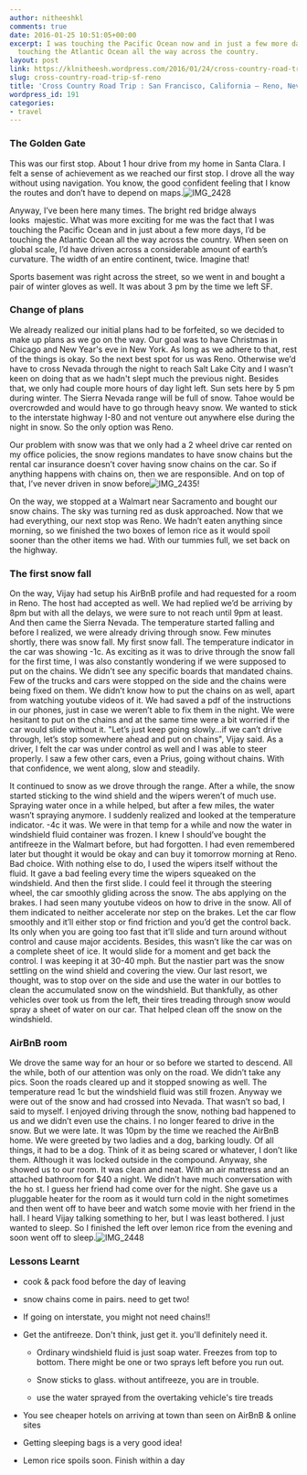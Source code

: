 ```yaml
---
author: nitheeshkl
comments: true
date: 2016-01-25 10:51:05+00:00
excerpt: I was touching the Pacific Ocean now and in just a few more days, I'd be
  touching the Atlantic Ocean all the way across the country.
layout: post
link: https://klnitheesh.wordpress.com/2016/01/24/cross-country-road-trip-sf-reno/
slug: cross-country-road-trip-sf-reno
title: 'Cross Country Road Trip : San Francisco, California – Reno, Nevada'
wordpress_id: 191
categories:
- travel
---
```


### The Golden Gate


This was our first stop. About 1 hour drive from my home in Santa Clara. I felt a sense of achievement as we reached our first stop. I drove all the way without using navigation. You know, the good confident feeling that I know the routes and don’t have to depend on maps.![IMG_2428](https://klnitheesh.files.wordpress.com/2016/01/img_2428.jpg)

Anyway, I’ve been here many times. The bright red bridge always looks  majestic. What was more exciting for me was the fact that I was touching the Pacific Ocean and in just about a few more days, I’d be touching the Atlantic Ocean all the way across the country. When seen on global scale, I’d have driven across a considerable amount of earth’s curvature. The width of an entire continent, twice. Imagine that!

Sports basement was right across the street, so we went in and bought a pair of winter gloves as well. It was about 3 pm by the time we left SF.


### Change of plans


We already realized our initial plans had to be forfeited, so we decided to make up plans as we go on the way. Our goal was to have Christmas in Chicago and New Year's eve in New York. As long as we adhere to that, rest of the things is okay. So the next best spot for us was Reno. Otherwise we’d have to cross Nevada through the night to reach Salt Lake City and I wasn’t keen on doing that as we hadn't slept much the previous night. Besides that, we only had couple more hours of day light left. Sun sets here by 5 pm during winter. The Sierra Nevada range will be full of snow. Tahoe would be overcrowded and would have to go through heavy snow. We wanted to stick to the interstate highway I-80 and not venture out anywhere else during the night in snow. So the only option was Reno.

Our problem with snow was that we only had a 2 wheel drive car rented on my office policies, the snow regions mandates to have snow chains but the rental car insurance doesn’t cover having snow chains on the car. So if anything happens with chains on, then we are responsible. And on top of that, I’ve never driven in snow before![IMG_2435](https://klnitheesh.files.wordpress.com/2016/01/img_2435.jpg)!

On the way, we stopped at a Walmart near Sacramento and bought our snow chains.
The sky was turning red as dusk approached. Now that we had everything, our next stop was Reno. We hadn’t eaten anything since morning, so we finished the two boxes of lemon rice as it would spoil sooner than the other items we had. With our tummies full, we set back on the highway.


### The first snow fall


On the way, Vijay had setup his AirBnB profile and had requested for a room in Reno. The host had accepted as well. We had replied we’d be arriving by 8pm but with all the delays, we were sure to not reach until 9pm at least. And then came the Sierra Nevada. The temperature started falling and before I realized, we were already driving through snow. Few minutes shortly, there was snow fall. My first snow fall. The temperature indicator in the car was showing -1c. As exciting as it was to drive through the snow fall for the first time, I was also constantly wondering if we were supposed to put on the chains. We didn’t see any specific boards that mandated chains. Few of the trucks and cars were stopped on the side and the chains were being fixed on them. We didn’t know how to put the chains on as well, apart from watching youtube videos of it. We had saved a pdf of the instructions in our phones, just in case we weren’t able to fix them in the night. We were hesitant to put on the chains and at the same time were a bit worried if the car would slide without it. "Let’s just keep going slowly…if we can’t drive through, let’s stop somewhere ahead and put on chains", Vijay said. As a driver, I felt the car was under control as well and I was able to steer properly. I saw a few other cars, even a Prius, going without chains. With that confidence, we went along, slow and steadily.

It continued to snow as we drove through the range. After a while, the snow started sticking to the wind shield and the wipers weren’t of much use. Spraying water once in a while helped, but after a few miles, the water wasn’t spraying anymore. I suddenly realized and looked at the temperature indicator. -4c it was. We were in that temp for a while and now the water in windshield fluid container was frozen. I knew I should’ve bought the antifreeze in the Walmart before, but had forgotten. I had even remembered later but thought it would be okay and can buy it tomorrow morning at Reno. Bad choice. With nothing else to do, I used the wipers itself without the fluid. It gave a bad feeling every time the wipers squeaked on the windshield. And then the first slide. I could feel it through the steering wheel, the car smoothly gliding across the snow. The abs applying on the brakes. I had seen many youtube videos on how to drive in the snow. All of them indicated to neither accelerate nor step on the brakes. Let the car flow smoothly and it’ll either stop or find friction and you’d get the control back. Its only when you are going too fast that it’ll slide and turn around without control and cause major accidents. Besides, this wasn’t like the car was on a complete sheet of ice. It would slide for a moment and get back the control. I was keeping it at 30-40 mph. But the nastier part was the snow settling on the wind shield and covering the view. Our last resort, we thought, was to stop over on the side and use the water in our bottles to clean the accumulated snow on the windshield. But thankfully, as other vehicles over took us from the left, their tires treading through snow would spray a sheet of water on our car. That helped clean off the snow on the windshield.


### AirBnB room


We drove the same way for an hour or so before we started to descend. All the while, both of our attention was only on the road. We didn’t take any pics. Soon the roads cleared up and it stopped snowing as well. The temperature read 1c but the windshield fluid was still frozen. Anyway we were out of the snow and had crossed into Nevada. That wasn’t so bad, I said to myself. I enjoyed driving through the snow, nothing bad happened to us and we didn’t even use the chains. I no longer feared to drive in the snow. But we were late. It was 10pm by the time we reached the AirBnB home. We were greeted by two ladies and a dog, barking loudly. Of all things, it had to be a dog. Think of it as being scared or whatever, I don’t like them. Although it was locked outside in the compound. Anyway, she showed us to our room. It was clean and neat. With an air mattress and an attached bathroom for $40 a night. We didn’t have much conversation with the ho
st. I guess her friend had come over for the night. She gave us a pluggable heater for the room as it would turn cold in the night sometimes and then went off to have beer and watch some movie with her friend in the hall. I heard Vijay talking something to her, but I was least bothered. I just wanted to sleep. So I finished the left over lemon rice from the evening and soon went off to sleep.![IMG_2448](https://klnitheesh.files.wordpress.com/2016/01/img_2448.jpg)


### Lessons Learnt





	
  * cook & pack food before the day of leaving

	
  * snow chains come in pairs. need to get two!

	
  * If going on interstate, you might not need chains!!

	
  * Get the antifreeze. Don't think, just get it. you'll definitely need it.

	
    * Ordinary windshield fluid is just soap water. Freezes from top to bottom. There might be one or two sprays left before you run out.

	
    * Snow sticks to glass. without antifreeze, you are in trouble.

	
    * use the water sprayed from the overtaking vehicle's tire treads




	
  * You see cheaper hotels on arriving at town than seen on AirBnB & online sites

	
  * Getting sleeping bags is a very good idea!

	
  * Lemon rice spoils soon. Finish within a day


